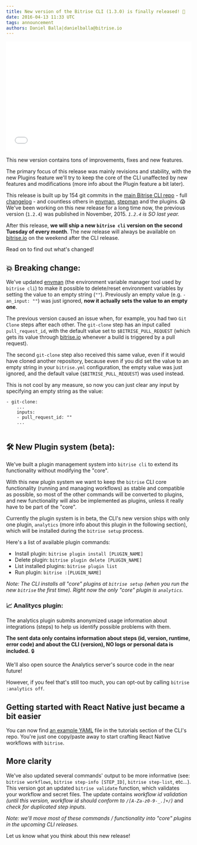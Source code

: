 ```yaml
---
title: New version of the Bitrise CLI (1.3.0) is finally released! 🎉
date: 2016-04-13 11:33 UTC
tags: announcement
authors: Daniel Balla|danielballa@bitrise.io
---
```


<iframe src="//giphy.com/embed/9tx0gy37p7oXu?hideSocial=true" width="100%" height="300" frameborder="0" class="giphy-embed" allowfullscreen=""></iframe>

This new version contains tons of improvements, fixes and new features.

The primary focus of this release was mainly revisions and stability,
with the new Plugins feature we'll try to keep the core of the CLI unaffected by
new features and modifications (more info about the Plugin feature a bit later).

This release is built up by 154 git commits in the [main Bitrise CLI repo](https://github.com/bitrise-io/bitrise) - full [changelog](https://github.com/bitrise-io/bitrise/blob/master/CHANGELOG.md#130-2016-apr-12) -
and countless others in [envman](https://github.com/bitrise-io/envman), [stepman](https://github.com/bitrise-io/stepman)
and the plugins. 😱  We've been working on this new release for a long time now, the previous version (`1.2.4`) was published in November, 2015.
*`1.2.4` is SO last year.*

After this release, **we will ship a new `bitrise cli` version on the second Tuesday of every month**.
The new release will always be available on [bitrise.io](https://www.bitrise.io) on the weekend after the CLI release.

Read on to find out what's changed!

## 💥 Breaking change:

We've updated [envman](https://github.com/bitrise-io/envman/releases/tag/1.1.0) (the environment variable manager tool
used by `bitrise cli`) to make it possible to delete/reset environment variables by setting the value to an empty string (`""`).
Previously an empty value (e.g. `- an_input: ""`) was just ignored, **now it actually sets the value to an empty one**.

The previous version caused an issue when, for example, you had two `Git Clone` steps after each other.
The `git-clone` step has an input called `pull_request_id`,
with the default value set to `$BITRISE_PULL_REQUEST` (which gets its value through [bitrise.io](https://www.bitrise.io) whenever
a build is triggered by a pull request).

The second `git-clone` step also received this same value, even if it would have cloned another repository,
because even if you did set the value to an empty string in your `bitrise.yml` configuration, the empty
value was just ignored, and the default value (`$BITRISE_PULL_REQUEST`) was used instead.

This is not cool by any measure, so now you can just clear any input by specifying an empty string as the value:

<pre><code>- git-clone:
    ...
    inputs:
    - pull_request_id: ""
    ...
</code>
</pre>


## 🛠 New Plugin system (beta):

We've built a plugin management system into `bitrise cli` to extend its functionality without modifying the "core".

With this new plugin system we want to keep the `bitrise` CLI core functionality (running and managing workflows)
as stable and compatible as possible, so most of the other commands will be converted to plugins,
and new functionality will also be implemented as plugins, unless it really have to be part of the "core".

Currently the plugin system is in beta,
the CLI's new version ships with only one plugin, `analytics` (more info about this plugin in the following section),
which will be installed during the `bitrise setup` process.

Here's a list of available plugin commands:

- Install plugin: `bitrise plugin install [PLUGIN_NAME]`
- Delete plugin: `bitrise plugin delete [PLUGIN_NAME]`
- List installed plugins: `bitrise plugin list`
- Run plugin: `bitrise :[PLUGIN_NAME]`

*Note: The CLI installs all "core" plugins at `bitrise setup` (when you run the new `bitrise` the first time).
Right now the only "core" plugin is `analytics`.*


### 📈 Analitycs plugin:

The analytics plugin submits anonymized usage information about integrations (steps) to help us identify possible problems with them.

**The sent data only contains information about steps (id, version, runtime, error code) and about the CLI (version),
NO logs or personal data is included.** 🔒

We'll also open source the Analytics server's source code in the near future!

However, if you feel that's still too much, you can opt-out by calling `bitrise :analytics off`.

## Getting started with React Native just became a bit easier

You can now find [an example YAML](https://github.com/bitrise-io/bitrise/blob/master/_examples/tutorials/react-native/bitrise.yml) file in the tutorials section of the CLI's repo. You're just one copy/paste away to start crafting React Native workflows with `bitrise`.

## More clarity

We've also updated several commands' output to be more informative (see: `bitrise workflows`, `bitrise step-info [STEP_ID]`, `bitrise step-list`, etc...). This version got an updated `bitrise validate` function, which validates your workflow and secret files. The update contains *workflow id validation (until this version, workflow id should conform to `/[A-Za-z0-9-_.]+/`)* and *check for duplicated step inputs*.

*Note: we'll move most of these commands / functionality into "core" plugins in the upcoming CLI releases.*

Let us know what you think about this new release!
